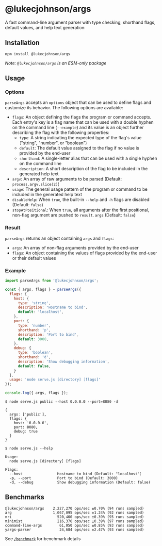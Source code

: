 # @lukecjohnson/args

A fast command-line argument parser with type checking, 
shorthand flags, default values, and help text generation


## Installation

```
npm install @lukecjohnson/args
```

*Note: `@lukecjohnson/args` is an ESM-only package*


## Usage

### Options

`parseArgs` accepts an `options` object that can be used to define flags and 
customize its behavior. The following options are available:

- `flags`: An object defining the flags the program or command accepts. Each 
  entry's key is a flag name that can be used with a double hyphen on the 
  command line (`--example`) and its value is an object further describing the 
  flag with the following properties:
  - `type`: A string indicating the expected type of the flag's value 
    ("string", "number", or "boolean")
  - `default`: The default value assigned to the flag if no value is provided by
    the end-user
  - `shorthand`: A single-letter alias that can be used with a single hyphen on
    the command line
  - `description`: A short description of the flag to be included in the
    generated help text
- `argv`: An array of raw arguments to be parsed (Default: `process.argv.slice(2)`)
- `usage`: The general usage pattern of the program or command to be included
  in the generated help text
- `disableHelp`: When `true`, the built-in `--help` and `-h` flags are
  disabled (Default: `false`)
- `stopAtPositional`: When `true`, all arguments after the first positional,
  non-flag argument are pushed to `result.args` (Default: `false`)


### Result

`parseArgs` returns an object containing `args` and `flags`:

- `args`: An array of non-flag arguments provided by the end-user
- `flags`: An object containing the values of flags provided by the end-user or 
  their default values


### Example

```js
import parseArgs from '@lukecjohnson/args';

const { args, flags } = parseArgs({
  flags: {
    host: {
      type: 'string',
      description: 'Hostname to bind',
      default: 'localhost',
    },
    port: {
      type: 'number',
      shorthand: 'p',
      description: 'Port to bind',
      default: 3000,
    },
    debug: {
      type: 'boolean',
      shorthand: 'd',
      description: 'Show debugging information',
      default: false,
    }
  },
  usage: 'node serve.js [directory] [flags]'
});

console.log({ args, flags });
```

```console
$ node serve.js public --host 0.0.0.0 --port=8080 -d

{
  args: ['public'],
  flags: {
    host: '0.0.0.0',
    port: 8080,
    debug: true
  }
}
```

```console
$ node serve.js --help

Usage:
  node serve.js [directory] [flags]

Flags:
  --host                Hostname to bind (Default: "localhost")
  -p, --port            Port to bind (Default: 3000)
  -d, --debug           Show debugging information (Default: false)
```


## Benchmarks

```
@lukecjohnson/args    2,227,270 ops/sec ±0.70% (94 runs sampled)
arg                   1,067,095 ops/sec ±1.24% (92 runs sampled)
mri                     520,460 ops/sec ±0.39% (95 runs sampled)
minimist                216,378 ops/sec ±0.39% (97 runs sampled)
command-line-args        61,050 ops/sec ±0.85% (93 runs sampled)
yargs-parser             24,684 ops/sec ±2.47% (93 runs sampled)
```

See [`/benchmark`](benchmark) for benchmark details
